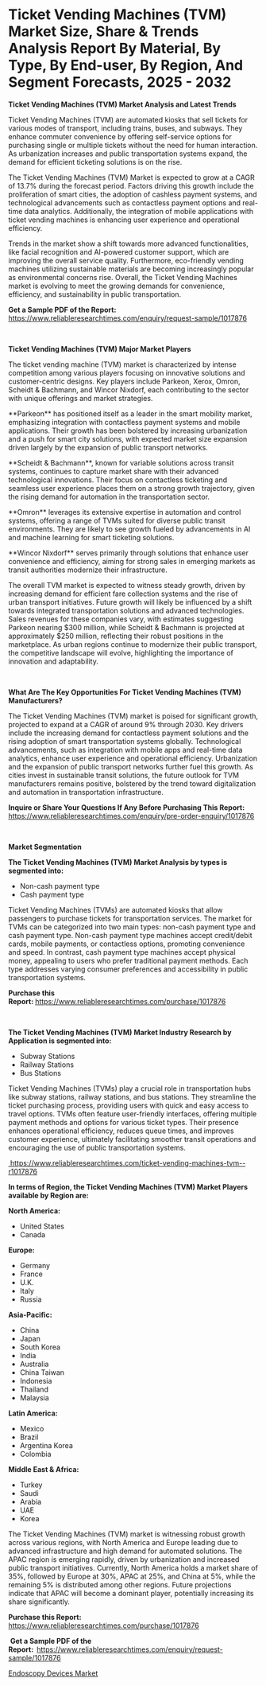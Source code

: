 <p><h1>Ticket Vending Machines (TVM) Market Size, Share & Trends Analysis Report By Material, By Type, By End-user, By Region, And Segment Forecasts, 2025 - 2032</h1></p><p><strong>Ticket Vending Machines (TVM) Market Analysis and Latest Trends</strong></p>
<p><p>Ticket Vending Machines (TVM) are automated kiosks that sell tickets for various modes of transport, including trains, buses, and subways. They enhance commuter convenience by offering self-service options for purchasing single or multiple tickets without the need for human interaction. As urbanization increases and public transportation systems expand, the demand for efficient ticketing solutions is on the rise.</p><p>The Ticket Vending Machines (TVM) Market is expected to grow at a CAGR of 13.7% during the forecast period. Factors driving this growth include the proliferation of smart cities, the adoption of cashless payment systems, and technological advancements such as contactless payment options and real-time data analytics. Additionally, the integration of mobile applications with ticket vending machines is enhancing user experience and operational efficiency.</p><p>Trends in the market show a shift towards more advanced functionalities, like facial recognition and AI-powered customer support, which are improving the overall service quality. Furthermore, eco-friendly vending machines utilizing sustainable materials are becoming increasingly popular as environmental concerns rise. Overall, the Ticket Vending Machines market is evolving to meet the growing demands for convenience, efficiency, and sustainability in public transportation.</p></p>
<p><strong>Get a Sample PDF of the Report:&nbsp;</strong> <a href="https://www.reliableresearchtimes.com/enquiry/request-sample/1017876?utm_campaign=2454&utm_medium=2&utm_source=Github&utm_content=ia&utm_term=21032025&utm_id=ticket-vending-machines-tvm">https://www.reliableresearchtimes.com/enquiry/request-sample/1017876</a></p>
<p>&nbsp;</p>
<p><strong>Ticket Vending Machines (TVM) Major Market Players</strong></p>
<p><p>The ticket vending machine (TVM) market is characterized by intense competition among various players focusing on innovative solutions and customer-centric designs. Key players include Parkeon, Xerox, Omron, Scheidt & Bachmann, and Wincor Nixdorf, each contributing to the sector with unique offerings and market strategies.</p><p>**Parkeon** has positioned itself as a leader in the smart mobility market, emphasizing integration with contactless payment systems and mobile applications. Their growth has been bolstered by increasing urbanization and a push for smart city solutions, with expected market size expansion driven largely by the expansion of public transport networks.</p><p>**Scheidt & Bachmann**, known for variable solutions across transit systems, continues to capture market share with their advanced technological innovations. Their focus on contactless ticketing and seamless user experience places them on a strong growth trajectory, given the rising demand for automation in the transportation sector.</p><p>**Omron** leverages its extensive expertise in automation and control systems, offering a range of TVMs suited for diverse public transit environments. They are likely to see growth fueled by advancements in AI and machine learning for smart ticketing solutions.</p><p>**Wincor Nixdorf** serves primarily through solutions that enhance user convenience and efficiency, aiming for strong sales in emerging markets as transit authorities modernize their infrastructure.</p><p>The overall TVM market is expected to witness steady growth, driven by increasing demand for efficient fare collection systems and the rise of urban transport initiatives. Future growth will likely be influenced by a shift towards integrated transportation solutions and advanced technologies. Sales revenues for these companies vary, with estimates suggesting Parkeon nearing $300 million, while Scheidt & Bachmann is projected at approximately $250 million, reflecting their robust positions in the marketplace. As urban regions continue to modernize their public transport, the competitive landscape will evolve, highlighting the importance of innovation and adaptability.</p></p>
<p>&nbsp;</p>
<p><strong>What Are The Key Opportunities For Ticket Vending Machines (TVM) Manufacturers?</strong></p>
<p><p>The Ticket Vending Machines (TVM) market is poised for significant growth, projected to expand at a CAGR of around 9% through 2030. Key drivers include the increasing demand for contactless payment solutions and the rising adoption of smart transportation systems globally. Technological advancements, such as integration with mobile apps and real-time data analytics, enhance user experience and operational efficiency. Urbanization and the expansion of public transport networks further fuel this growth. As cities invest in sustainable transit solutions, the future outlook for TVM manufacturers remains positive, bolstered by the trend toward digitalization and automation in transportation infrastructure.</p></p>
<p><strong>Inquire or Share Your Questions If Any Before Purchasing This Report:</strong> <a href="https://www.reliableresearchtimes.com/enquiry/pre-order-enquiry/1017876?utm_campaign=2454&utm_medium=2&utm_source=Github&utm_content=ia&utm_term=21032025&utm_id=ticket-vending-machines-tvm">https://www.reliableresearchtimes.com/enquiry/pre-order-enquiry/1017876</a></p>
<p>&nbsp;</p>
<p><strong>Market Segmentation</strong></p>
<p><strong>The Ticket Vending Machines (TVM) Market Analysis by types is segmented into:</strong></p>
<p><ul><li>Non-cash payment type</li><li>Cash payment type</li></ul></p>
<p><p>Ticket Vending Machines (TVMs) are automated kiosks that allow passengers to purchase tickets for transportation services. The market for TVMs can be categorized into two main types: non-cash payment type and cash payment type. Non-cash payment type machines accept credit/debit cards, mobile payments, or contactless options, promoting convenience and speed. In contrast, cash payment type machines accept physical money, appealing to users who prefer traditional payment methods. Each type addresses varying consumer preferences and accessibility in public transportation systems.</p></p>
<p><strong>Purchase this Report:&nbsp;</strong><a href="https://www.reliableresearchtimes.com/purchase/1017876?utm_campaign=2454&utm_medium=2&utm_source=Github&utm_content=ia&utm_term=21032025&utm_id=ticket-vending-machines-tvm">https://www.reliableresearchtimes.com/purchase/1017876</a></p>
<p>&nbsp;</p>
<p><strong>The Ticket Vending Machines (TVM) Market Industry Research by Application is segmented into:</strong></p>
<p><ul><li>Subway Stations</li><li>Railway Stations</li><li>Bus Stations</li></ul></p>
<p><p>Ticket Vending Machines (TVMs) play a crucial role in transportation hubs like subway stations, railway stations, and bus stations. They streamline the ticket purchasing process, providing users with quick and easy access to travel options. TVMs often feature user-friendly interfaces, offering multiple payment methods and options for various ticket types. Their presence enhances operational efficiency, reduces queue times, and improves customer experience, ultimately facilitating smoother transit operations and encouraging the use of public transportation systems.</p></p>
<p><a href="https://www.reliableresearchtimes.com/ticket-vending-machines-tvm--r1017876?utm_campaign=2454&utm_medium=2&utm_source=Github&utm_content=ia&utm_term=21032025&utm_id=ticket-vending-machines-tvm">&nbsp;https://www.reliableresearchtimes.com/ticket-vending-machines-tvm--r1017876</a></p>
<p><strong>In terms of Region, the Ticket Vending Machines (TVM) Market Players available by Region are:</strong></p>
<p>
    <p> <strong> North America: </strong>
        <ul>
            <li>United States</li>
            <li>Canada</li>
        </ul>
        </p> 
    <p> <strong> Europe: </strong>
        <ul>
            <li>Germany</li>
            <li>France</li>
            <li>U.K.</li>
            <li>Italy</li>
            <li>Russia</li>
        </ul>
        </p> 
    <p> <strong> Asia-Pacific: </strong>
        <ul>
            <li>China</li>
            <li>Japan</li>
            <li>South Korea</li>
            <li>India</li>
            <li>Australia</li>
            <li>China Taiwan</li>
            <li>Indonesia</li>
            <li>Thailand</li>
            <li>Malaysia</li>
        </ul>
        </p> 
    <p> <strong> Latin America: </strong>
        <ul>
            <li>Mexico</li>
            <li>Brazil</li>
            <li>Argentina Korea</li>
            <li>Colombia</li>
        </ul>
        </p> 
    <p> <strong> Middle East & Africa: </strong>
        <ul>
            <li>Turkey</li>
            <li>Saudi</li>
            <li>Arabia</li>
            <li>UAE</li>
            <li>Korea</li>
        </ul>
    </p>
    </p>
<p><p>The Ticket Vending Machines (TVM) market is witnessing robust growth across various regions, with North America and Europe leading due to advanced infrastructure and high demand for automated solutions. The APAC region is emerging rapidly, driven by urbanization and increased public transport initiatives. Currently, North America holds a market share of 35%, followed by Europe at 30%, APAC at 25%, and China at 5%, while the remaining 5% is distributed among other regions. Future projections indicate that APAC will become a dominant player, potentially increasing its share significantly.</p></p>
<p><strong>Purchase this Report: </strong><a href="https://www.reliableresearchtimes.com/purchase/1017876?utm_campaign=2454&utm_medium=2&utm_source=Github&utm_content=ia&utm_term=21032025&utm_id=ticket-vending-machines-tvm">https://www.reliableresearchtimes.com/purchase/1017876</a></p>
<p>&nbsp;<strong>Get a Sample PDF of the Report:&nbsp;&nbsp;</strong><a href="https://www.reliableresearchtimes.com/enquiry/request-sample/1017876?utm_campaign=2454&utm_medium=2&utm_source=Github&utm_content=ia&utm_term=21032025&utm_id=ticket-vending-machines-tvm">https://www.reliableresearchtimes.com/enquiry/request-sample/1017876</a></p>
<p><strong></strong></p>
<p><p><a href="https://github.com/danzopachllq/Market-Research-Report-List-1/blob/main/endoscopy-devices-market.md?utm_campaign=2454&utm_medium=2&utm_source=Github&utm_content=ia&utm_term=21032025&utm_id=ticket-vending-machines-tvm">Endoscopy Devices Market</a></p></p>